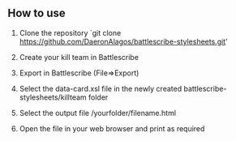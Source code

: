 ## How to use

1. Clone the repository
	`git clone https://github.com/DaeronAlagos/battlescribe-stylesheets.git'
	
2. Create your kill team in Battlescribe

3. Export in Battlescribe (File=>Export)

4. Select the data-card.xsl file in the newly created battlescribe-stylesheets/killteam folder

5. Select the output file /yourfolder/filename.html

6. Open the file in your web browser and print as required